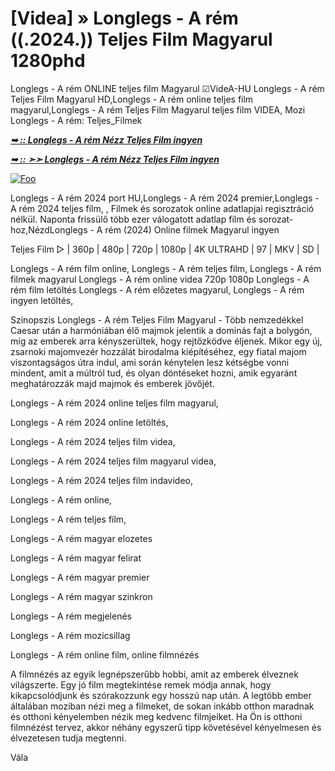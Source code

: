 # [Videa] » Longlegs - A rém ((.2024.)) Teljes Film Magyarul 1280phd

Longlegs - A rém ONLINE teljes film Magyarul ☑VideA-HU Longlegs - A rém Teljes Film Magyarul HD,Longlegs - A rém online teljes film magyarul,Longlegs - A rém Teljes Film Magyarul teljes film VIDEA, Mozi Longlegs - A rém: Teljes_Filmek

<b><i> <a href="http://dmov.fun/hu/movie/1226578/longlegs-gitmaxx" rel="nofollow">➥ :: Longlegs - A rém Nézz Teljes Film ingyen</a></b></i>

<b><i> <a href="http://dmov.fun/hu/movie/1226578/longlegs-gitmaxx" rel="nofollow">➥ :: ➣➣ Longlegs - A rém Nézz Teljes Film ingyen</a></b></i>

<a href="http://dmov.fun/hu/movie/1226578/longlegs-gitmaxx" rel="nofollow"><img src="https://camo.githubusercontent.com/917e6ed5c302499242165dcc02bdbce85c075fd21b35918eb9c0b771855261b8/68747470733a2f2f7374617469632e7769787374617469632e636f6d2f6d656469612f6232343966395f61646163386637306662336634356238383639313639366337376465313866337e6d76322e676966" alt="Foo" style="max-width: 100%;"></a>

Longlegs - A rém 2024 port HU,Longlegs - A rém 2024 premier,Longlegs - A rém 2024 teljes film, , Filmek és sorozatok online adatlapjai regisztráció nélkül. Naponta frissülő több ezer válogatott adatlap film és sorozat-hoz,NézdLonglegs - A rém (2024) Online filmek Magyarul ingyen

Teljes Film ▷ | 360p | 480p | 720p | 1080p | 4K ULTRAHD | 97 | MKV | SD |

Longlegs - A rém film online, Longlegs - A rém teljes film, Longlegs - A rém filmek magyarul Longlegs - A rém online videa 720p 1080p Longlegs - A rém film letöltés Longlegs - A rém előzetes magyarul, Longlegs - A rém ingyen letöltés,

Szinopszis Longlegs - A rém Teljes Film Magyarul - Több nemzedékkel Caesar után a harmóniában élő majmok jelentik a dominás fajt a bolygón, míg az emberek arra kényszerültek, hogy rejtőzködve éljenek. Mikor egy új, zsarnoki majomvezér hozzálát birodalma kiépítéséhez, egy fiatal majom viszontagságos útra indul, ami során kénytelen lesz kétségbe vonni mindent, amit a múltról tud, és olyan döntéseket hozni, amik egyaránt meghatározzák majd majmok és emberek jövőjét.

Longlegs - A rém 2024 online teljes film magyarul,

Longlegs - A rém 2024 online letöltés,

Longlegs - A rém 2024 teljes film videa,

Longlegs - A rém 2024 teljes film magyarul videa,

Longlegs - A rém 2024 teljes film indavideo,

Longlegs - A rém online,

Longlegs - A rém teljes film,

Longlegs - A rém magyar elozetes

Longlegs - A rém magyar felirat

Longlegs - A rém magyar premier

Longlegs - A rém magyar szinkron

Longlegs - A rém megjelenés

Longlegs - A rém mozicsillag

Longlegs - A rém online film, online filmnézés

A filmnézés az egyik legnépszerűbb hobbi, amit az emberek élveznek világszerte. Egy jó film megtekintése remek módja annak, hogy kikapcsolódjunk és szórakozzunk egy hosszú nap után. A legtöbb ember általában moziban nézi meg a filmeket, de sokan inkább otthon maradnak és otthoni kényelemben nézik meg kedvenc filmjeiket. Ha Ön is otthoni filmnézést tervez, akkor néhány egyszerű tipp követésével kényelmesen és élvezetesen tudja megtenni.

Vála

